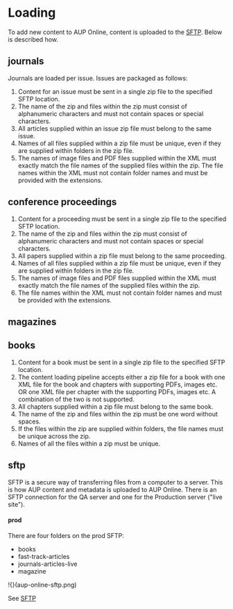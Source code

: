 # Loading

To add new content to AUP Online, content is uploaded to the [SFTP](sftp.md). Below is described how.

## journals
Journals are loaded per issue. Issues are packaged as follows:

1. Content for an issue must be sent in a single zip file to the specified SFTP location.
2. The name of the zip and files within the zip must consist of alphanumeric characters and must not contain spaces or special characters.
3. All articles supplied within an issue zip file must belong to the same issue.
4. Names of all files supplied within a zip file must be unique, even if they are supplied within folders in the zip file.
5. The names of image files and PDF files supplied within the XML must exactly match the file names of the supplied files within the zip. The file names within the XML must not contain folder names and must be provided with the extensions.

## conference proceedings
1. Content for a proceeding must be sent in a single zip file to the specified SFTP location.
2. The name of the zip and files within the zip must consist of alphanumeric characters and must not contain spaces or special characters.
3. All papers supplied within a zip file must belong to the same proceeding.
4. Names of all files supplied within a zip file must be unique, even if they are supplied within folders in the zip file.
5. The names of image files and PDF files supplied within the XML must exactly match the file names of the supplied files within the zip.
6. The file names within the XML must not contain folder names and must be provided with the extensions. 

## magazines

## books

1. Content for a book must be sent in a single zip file to the specified SFTP location.
2. The content loading pipeline accepts either a zip file for a book with one XML file for the book and chapters with supporting PDFs, images etc. OR one XML file per chapter with the supporting PDFs, images etc. A combination of the two is not supported. 
3. All chapters supplied within a zip file must belong to the same book.
4. The name of the zip and files within the zip must be one word without spaces.
5. If the files within the zip are supplied within folders, the file names must be unique across the zip.
6. Names of all the files within a zip must be unique.

## sftp
SFTP is a secure way of transferring files from a computer to a server. This is how AUP content and metadata is uploaded to AUP Online. There is an SFTP connection for the QA server and one for the Production server ("live site").

#### prod
There are four folders on the prod SFTP:

- books
- fast-track-articles
- journals-articles-live
- magazine

!{}(aup-online-sftp.png)

See [SFTP](sftp.md)
